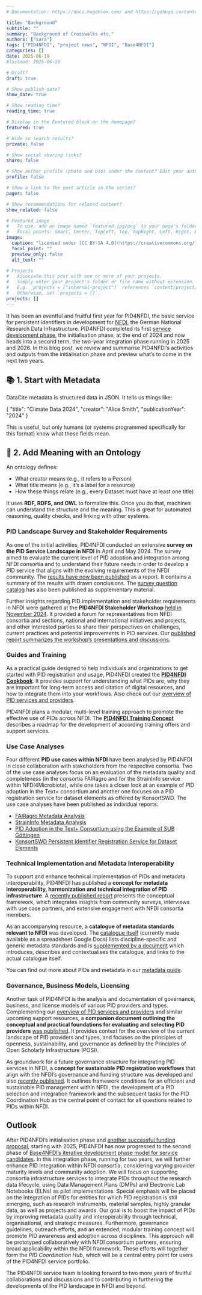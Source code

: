 ```yaml
---
# Documentation: https://docs.hugoblox.com/ and https://gohugo.io/content-management/

title: "Background"
subtitle: ""
summary: "Background of Crosswalks etc."
authors: ["sara"]
tags: ["PID4NFDI", "project news", "NFDI", "Base4NFDI"]
categories: []
date: 2025-06-19
#lastmod: 2025-06-19

# Draft?
draft: true

# Show publish date?
show_date: true

# Show reading time?
reading_time: true

# Display in the Featured block on the homepage?
featured: true

# Hide in search results?
private: false

# Show social sharing links?
share: false

# Show author profile (photo and bio) under the content? Edit your author profiles in the content/authors/ folder. Then reference their folder names with the authors front matter option above.
profile: false

# Show a link to the next article in the series?
pager: false

# Show recommendations for related content?
show_related: false

# Featured image
#   To use, add an image named `featured.jpg/png` to your page's folder.
#   Focal points: Smart, Center, TopLeft, Top, TopRight, Left, Right, BottomLeft, Bottom, BottomRight.
image:
  caption: "licensed under [CC BY-SA 4.0](https://creativecommons.org/licenses/by-sa/4.0/), reuses [work by Premeditated](https://w.wiki/CvkA)"
  focal_point: ""
  preview_only: false
  alt_text: ""

# Projects
#   Associate this post with one or more of your projects.
#   Simply enter your project's folder or file name without extension.
#   E.g. `projects = ["internal-project"]` references `content/project/deep-learning/index.md`.
#   Otherwise, set `projects = []`.
projects: []
---
```


It has been an eventful and fruitful first year for PID4NFDI, the basic service for persistent identifiers in development for [NFDI](https://www.nfdi.de/), the German National Research Data Infrastructure. PID4NFDI completed its first [service development phase](https://base4nfdi.de/process), the initialisation phase, at the end of 2024 and now heads into a second term, the two-year integration phase running in 2025 and 2026. In this blog post, we review and summarise PID4NFDI’s activities and outputs from the initialisation phase and preview what’s to come in the next two years.

<!--more-->

## 📚 1. Start with Metadata

DataCite metadata is structured data in JSON. It tells us things like:

{
  "title": "Climate Data 2024",
  "creator": "Alice Smith",
  "publicationYear": "2024"
}

This is useful, but only humans (or systems programmed specifically for this format) know what these fields mean.


## 🧠 2. Add Meaning with an Ontology

An ontology defines:

* What creator means (e.g., it refers to a Person)
* What title means (e.g., it’s a label for a resource)
* How these things relate (e.g., every Dataset must have at least one title)

It uses **RDF, RDFS, and OWL** to formalize this. Once you do that, machines can understand the structure and the meaning. This is great for automated reasoning, quality checks, and linking with other systems.

### PID Landscape Survey and Stakeholder Requirements

As one of the initial activities, PID4NFDI conducted an extensive **survey on the PID Service Landscape in NFDI** in April and May 2024. The survey aimed to evaluate the current level of PID adoption and integration among NFDI consortia and to understand their future needs in order to develop a PID service that aligns with the evolving requirements of the NFDI community. The [results have now been published](https://doi.org/10.5281/zenodo.14652295) as a report. It contains a summary of the results with drawn conclusions. The [survey question catalog](https://doi.org/10.5281/zenodo.14327774) has also been published as supplementary material.

Further insights regarding PID implementation and stakeholder requirements in NFDI were gathered at the **PID4NFDI Stakeholder Workshop** [held in November 2024](../../events/2024-pid4nfdistakeholderworkshop/). It provided a forum for representatives from NFDI consortia and sections, national and international initiatives and projects, and other interested parties to share their perspectives on challenges, current practices and potential improvements in PID services. Our [published report summarizes the workshop’s presentations and discussions](https://doi.org/10.5281/zenodo.14232461).

### Guides and Training

As a practical guide designed to help individuals and organizations to get started with PID registration and usage, PID4NFDI created the [**PID4NFDI Cookbook**](https://pid4nfdi-training.readthedocs.io/en/latest/). It provides support for understanding what PIDs are, why they are important for long-term access and citation of digital resources, and how to integrate them into your workflows. Also check out our [overview of PID services and providers](../../get-pid/services-provider/).

PID4NFDI plans a modular, multi-level training approach to promote the effective use of PIDs across NFDI. The [**PID4NFDI Training Concept**](https://doi.org/10.5281/zenodo.14267399) describes a roadmap for the development of according training offers and support services.

### Use Case Analyses

Four different **PID use cases within NFDI** have been analysed by PID4NFDI in close collaboration with stakeholders from the respective consortia. Two of the use case analyses focus on an evaluation of the metadata quality and completeness (in the consortia FAIRagro and for the StrainInfo service within NFDI4Microbiota), while one takes a closer look at an example of PID adoption in the Text+ consortium and another one focuses on a PID registration service for dataset elements as offered by KonsortSWD. The use case analyses have been published as individual reports:
- [FAIRagro Metadata Analysis](https://doi.org/10.5281/zenodo.14506202)
- [StrainInfo Metadata Analysis](https://doi.org/10.5281/zenodo.14357800)
- [PID Adoption in the Text+ Consortium using the Example of SUB Göttingen](https://doi.org/10.5281/zenodo.14327691)
- [KonsortSWD Persistent Identifier Registration Service for Dataset Elements](https://doi.org/10.5281/zenodo.14327770)

### Technical Implementation and Metadata Interoperability

To support and enhance technical implementation of PIDs and metadata interoperability, PID4NFDI has published a **concept for metadata interoperability, harmonization and technical integration of PID infrastructure**. A [recently published report](https://doi.org/10.5281/zenodo.14506138) presents the conceptual framework, which integrates insights from community surveys, interviews with use case partners, and extensive engagement with NFDI consortia members.

As an accompanying resource, a **catalogue of metadata standards relevant to NFDI** was developed. The [catalogue itself](https://docs.google.com/spreadsheets/d/1mWpqGqsl_y17YI2-9XE8RFucIUy-qJtQ64bI0OvcrL0/edit?gid=103618958#gid=103618958) (currently made available as a spreadsheet Google Docs) lists discipline-specific and generic metadata standards and is [supplemented by a document](https://doi.org/10.5281/zenodo.14512768) which introduces, describes and contextualises the catalogue, and links to the actual catalogue itself.

You can find out more about PIDs and metadata in our [metadata guide](../../services/metadata-support-assessment/).

### Governance, Business Models, Licensing

Another task of PID4NFDI is the analysis and documentation of governance, business, and license models of various PID providers and types. Complementing our [overview of PID services and providers](../../get-pid/services-provider/) and similar upcoming support resources, a **companion document outlining the conceptual and practical foundations for evaluating and selecting PID providers** [was published](https://doi.org/10.5281/zenodo.14328204). It provides context for the overview of the current landscape of PID providers and types, and focuses on the principles of openness, sustainability, and governance as defined by the Principles of Open Scholarly Infrastructure (POSI).

As groundwork for a future governance structure for integrating PID services in NFDI, a **concept for sustainable PID registration workflows** that align with the NFDI’s governance and funding structure was developed and also [recently published](https://doi.org/10.5281/zenodo.14267446). It outlines framework conditions for an efficient and sustainable PID management within NFDI, the development of a PID selection and integration framework and the subsequent tasks for the PID Coordination Hub as the central point of contact for all questions related to PIDs within NFDI.

## Outlook

After PID4NFDI’s initialisation phase and [another successful funding proposal](../../blog/pid4nfdi-funding-integration-phase/), starting with 2025, PID4NFDI has now progressed to the second phase of [Base4NFDI’s iterative development phase model for service candidates](https://base4nfdi.de/process). In this integration phase, running for two years, we will further enhance PID integration within NFDI consortia, considering varying provider maturity levels and community adoption. We will focus on supporting consortia infrastructure services to integrate PIDs throughout the research data lifecycle, using Data Management Plans (DMPs) and Electronic Lab Notebooks (ELNs) as pilot implementations. Special emphasis will be placed on the integration of PIDs for entities for which PID registration is still emerging, such as research instruments, material samples, highly granular data, as well as projects and awards. Our goal is to boost the impact of PIDs by improving metadata quality and interoperability through technical, organisational, and strategic measures. Furthermore, governance guidelines, outreach efforts, and an extended, modular training concept will promote PID awareness and adoption across disciplines. This approach will be prototyped collaboratively with NFDI consortium partners, ensuring broad applicability within the NFDI framework. These efforts will together form the _PID Coordination Hub_, which will be a central entry point for users of the PID4NFDI service portfolio.

The PID4NFDI service team is looking forward to two more years of fruitful collaborations and discussions and to contributing in furthering the developments of the PID landscape in NFDI and beyond.